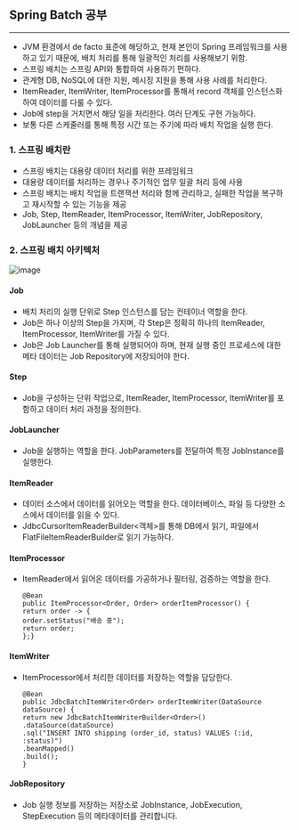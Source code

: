 ## Spring Batch 공부

-------------

- JVM 환경에서 de facto 표준에 해당하고, 현재 본인이 Spring 프레임워크를 사용하고 있기 때문에, 배치 처리를 통해 일괄적인 처리를 사용해보기 위함.
- 스프링 배치는 스프링 API와 통합하여 사용하기 편하다.
- 관계형 DB, NoSQL에 대한 지원, 메시징 지원을 통해 사용 사례를 처리한다.
- ItemReader, ItemWriter, ItemProcessor를 통해서 record 객체를 인스턴스화 하여 데이터를 다룰 수 있다.
- Job에 step을 거치면서 해당 일을 처리한다. 여러 단계도 구현 가능하다.
- 보통 다른 스케줄러를 통해 특정 시간 또는 주기에 따라 배치 작업을 실행 한다.

### 1. 스프링 배치란

- 스프링 배치는 대용량 데이터 처리를 위한 프레임워크
- 대용량 데이터를 처리하는 경우나 주기적인 업무 일괄 처리 등에 사용
- 스프링 배치는 배치 작업을 트랜잭션 처리와 함께 관리하고, 실패한 작업을 복구하고 재시작할 수 있는 기능을 제공
- Job, Step, ItemReader, ItemProcessor, ItemWriter, JobRepository, JobLauncher 등의 개념을 제공

### 2. 스프링 배치 아키텍처

![image](https://github.com/user-attachments/assets/1fa84b35-7fd3-4255-a5d9-e254a41a58db)

#### Job
- 배치 처리의 실행 단위로 Step 인스턴스를 담는 컨테이너 역할을 한다.
- Job은 하나 이상의 Step을 가지며, 각 Step은 정확히 하나의 ItemReader, ItemProcessor, ItemWriter를 가질 수 있다.
- Job은 Job Launcher를 통해 실행되어야 하며, 현재 실행 중인 프로세스에 대한 메타 데이터는 Job Repository에 저장되어야 한다.

#### Step

- Job을 구성하는 단위 작업으로, ItemReader, ItemProcessor, ItemWriter를 포함하고 데이터 처리 과정을 정의한다.

#### JobLauncher

- Job을 실행하는 역할을 한다. JobParameters를 전달하여 특정 JobInstance를 실행한다.

#### ItemReader

- 데이터 소스에서 데이터를 읽어오는 역할을 한다. 데이터베이스, 파일 등 다양한 소스에서 데이터를 읽을 수 있다.
- JdbcCursorItemReaderBuilder<객체>를 통해 DB에서 읽기, 파일에서 FlatFileItemReaderBuilder로 읽기 가능하다.

#### ItemProcessor

- ItemReader에서 읽어온 데이터를 가공하거나 필터링, 검증하는 역할을 한다.
    ```
    @Bean
    public ItemProcessor<Order, Order> orderItemProcessor() {
    return order -> {
    order.setStatus("배송 중");
    return order;
    };}
  ```
  
#### ItemWriter

- ItemProcessor에서 처리한 데이터를 저장하는 역할을 담당한다.
    ```
    @Bean
    public JdbcBatchItemWriter<Order> orderItemWriter(DataSource dataSource) {
    return new JdbcBatchItemWriterBuilder<Order>()
    .dataSource(dataSource)
    .sql("INSERT INTO shipping (order_id, status) VALUES (:id, :status)")
    .beanMapped()
    .build();
    }
  ```

#### JobRepository

- Job 실행 정보를 저장하는 저장소로 JobInstance, JobExecution, StepExecution 등의 메타데이터를 관리합니다.

